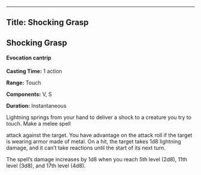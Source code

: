 -------------------------
Title: Shocking Grasp
-------------------------

## Shocking Grasp

#### Evocation cantrip


**Casting Time:** 1 action 

**Range:** Touch 

**Components:** V, S 

**Duration:** Instantaneous


Lightning springs from your hand to deliver a shock to a creature you
try to touch. Make a melee spell

attack against the target. You have advantage on the attack roll if the
target is wearing armor made of metal. On a hit, the target takes 1d8
lightning damage, and it can’t take reactions until the start of its
next turn.

The spell’s damage increases by 1d8 when you reach 5th level (2d8), 11th
level (3d8), and 17th level (4d8).



